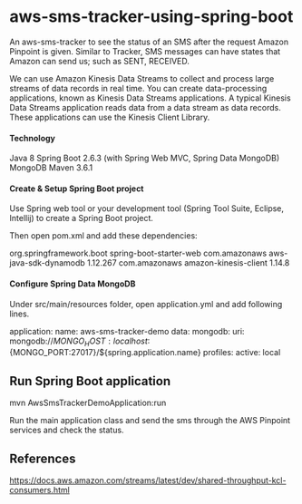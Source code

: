 # aws-sms-tracker-using-spring-boot

An aws-sms-tracker to see the status of an SMS after the request Amazon Pinpoint is given. Similar to Tracker, SMS messages can have
states that Amazon can send us; such as SENT, RECEIVED. 

We can use Amazon Kinesis Data Streams to collect and process large streams of data records in real time. You can create
data-processing applications, known as Kinesis Data Streams applications. A typical Kinesis Data Streams application reads
data from a data stream as data records. These applications can use the Kinesis Client Library.


#### Technology

Java 8
Spring Boot 2.6.3 (with Spring Web MVC, Spring Data MongoDB)
MongoDB
Maven 3.6.1

#### Create & Setup Spring Boot project
Use Spring web tool or your development tool (Spring Tool Suite, Eclipse, Intellij) to create a Spring Boot project.

Then open pom.xml and add these dependencies:

<dependency>
	<groupId>org.springframework.boot</groupId>
	<artifactId>spring-boot-starter-web</artifactId>
</dependency>
<dependency>
    <groupId>com.amazonaws</groupId>
    <artifactId>aws-java-sdk-dynamodb</artifactId>
    <version>1.12.267</version>
</dependency>
<!-- https://mvnrepository.com/artifact/com.amazonaws/amazon-kinesis-client -->
<dependency>
    <groupId>com.amazonaws</groupId>
    <artifactId>amazon-kinesis-client</artifactId>
    <version>1.14.8</version>
</dependency>

#### Configure Spring Data MongoDB
Under src/main/resources folder, open application.yml and add following lines.

application:
name: aws-sms-tracker-demo
data:
mongodb:
uri: mongodb://${MONGO_HOST:localhost}:${MONGO_PORT:27017}/${spring.application.name}
profiles:
active: local

## Run Spring Boot application
mvn AwsSmsTrackerDemoApplication:run

Run the main application class and send the sms through the AWS Pinpoint services and check the status.

## References 
https://docs.aws.amazon.com/streams/latest/dev/shared-throughput-kcl-consumers.html


